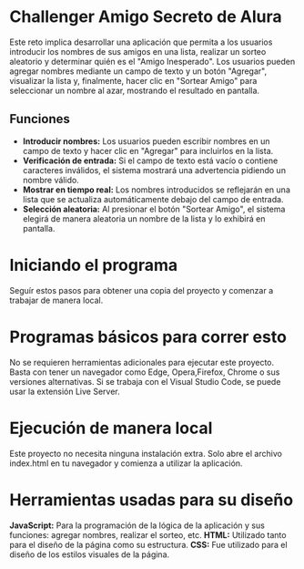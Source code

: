 # Challenger Amigo Secreto de Alura
Este reto implica desarrollar una aplicación que permita a los usuarios introducir los nombres de sus amigos en una lista, realizar un sorteo aleatorio y determinar quién es el "Amigo Inesperado". Los usuarios pueden agregar nombres mediante un campo de texto y un botón "Agregar", visualizar la lista y, finalmente, hacer clic en "Sortear Amigo" para seleccionar un nombre al azar, mostrando el resultado en pantalla.

## Funciones
- **Introducir nombres:** Los usuarios pueden escribir nombres en un campo de texto y hacer clic en "Agregar" para incluirlos en la lista.
- **Verificación de entrada:** Si el campo de texto está vacío o contiene caracteres inválidos, el sistema mostrará una advertencia pidiendo un nombre válido.
- **Mostrar en tiempo real:** Los nombres introducidos se reflejarán en una lista que se actualiza automáticamente debajo del campo de entrada.
- **Selección aleatoria:** Al presionar el botón "Sortear Amigo", el sistema elegirá de manera aleatoria un nombre de la lista y lo exhibirá en pantalla.
  
# Iniciando el programa
Seguír estos pasos para obtener una copia del proyecto y comenzar a trabajar de manera local.

# Programas básicos para correr esto
No se requieren herramientas adicionales para ejecutar este proyecto. Basta con tener un navegador como Edge, Opera,Firefox, Chrome o sus versiones alternativas. Si se trabaja con el Visual Studio Code, se puede usar la extensión Live Server.

# Ejecución de manera local
Este proyecto no necesita ninguna instalación extra. Solo abre el archivo index.html en tu navegador y comienza a utilizar la aplicación.

# Herramientas usadas para su diseño
**JavaScript:** Para la programación de la lógica de la aplicación y sus funciones: agregar nombres, realizar el sorteo, etc.
**HTML:** Utilizado tanto para el diseño de la página como su estructura.
**CSS:** Fue utilizado para el diseño de los estilos visuales de la página.

